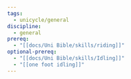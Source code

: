 ```yaml
---
tags:
  - unicycle/general
discipline:
  - general
prereq:
  - "[[docs/Uni Bible/skills/riding]]"
optional-prereq:
  - "[[docs/Uni Bible/skills/Idling]]"
  - "[[one foot idling]]"
---
```

